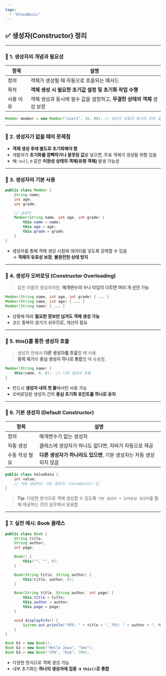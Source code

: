 ```yaml
---
tags:
  - "#JavaBasic"
---
```


## ✅ 생성자(Constructor) 정리

---

### 🔹 1. 생성자의 개념과 필요성

|항목|설명|
|---|---|
|정의|객체가 생성될 때 자동으로 호출되는 메서드|
|목적|**객체 생성 시 필요한 초기값 설정 및 초기화 작업 수행**|
|사용 이유|객체 생성과 동시에 필수 값을 설정하고, **무결한 상태의 객체** 생성 보장|

```java
Member member = new Member("user1", 20, 90); // 생성자 호출과 동시에 상태 설정
```
---

### 🔹 2. 생성자가 없을 때의 문제점

- **객체 생성 후에 별도로 초기화해야 함**
- 개발자가 **초기화를 깜빡하거나 잘못된 값**을 넣으면, 무효 객체가 생성될 위험 있음
- 예: `null`, `0` 같은 **미완성 상태의 객체(유령 객체)** 발생 가능성

---

### 🔹 3. 생성자의 기본 사용

```java
public class Member {
    String name;
    int age;
    int grade;

    // 생성자
    Member(String name, int age, int grade) {
        this.name = name;
        this.age = age;
        this.grade = grade;
    }
}

```
- 생성자를 통해 객체 생성 시점에 데이터를 넣도록 강제할 수 있음  
    → **객체의 유효성 보장**, **불완전한 상태 방지**

---

### 🔹 4. 생성자 오버로딩 (Constructor Overloading)

> 같은 이름의 생성자지만, **매개변수의 수나 타입이 다르면 여러 개 선언 가능**
```java
Member(String name, int age, int grade) { ... }
Member(String name, int age) { ... }
Member(String name) { ... }

```
- 상황에 따라 **필요한 정보만 넘겨도 객체 생성 가능**
- 코드 중복이 생기기 쉬우므로, 개선이 필요

---

### 🔹 5. this()를 통한 생성자 호출

> 생성자 안에서 **다른 생성자를 호출**할 때 사용.  
> **중복 제거**와 **중심 생성자 하나로 통합**할 때 유용함.
```java
Member(String name) {
    this(name, 0, 0);  // 다른 생성자 호출
}
```
- 반드시 **생성자 내의 첫 줄**에서만 사용 가능
- 오버로딩된 생성자 간의 **중심 초기화 포인트를 하나로 유지**

---

### 🔹 6. 기본 생성자 (Default Constructor)

|항목|설명|
|---|---|
|정의|매개변수가 없는 생성자|
|자동 생성|클래스에 생성자가 하나도 없다면, 자바가 자동으로 제공|
|수동 작성 필요|**다른 생성자가 하나라도 있으면**, 기본 생성자는 자동 생성되지 않음|
```java
public class ValueData {
    int value;
    // 자동 생성되는 기본 생성자: ValueData() {}
}
```
> **Tip**: 다양한 방식으로 객체 생성할 수 있도록 `기본 생성자 + 오버로딩 생성자`를 함께 제공하는 것이 실무에서 유용함

---

### 🔹 7. 실전 예시: Book 클래스

```java
public class Book {
    String title;
    String author;
    int page;

    Book() {
        this("", "", 0);
    }

    Book(String title, String author) {
        this(title, author, 0);
    }

    Book(String title, String author, int page) {
        this.title = title;
        this.author = author;
        this.page = page;
    }

    void displayInfo() {
        System.out.println("제목: " + title + ", 저자: " + author + ", 페이지: " + page);
    }
}
```

```java
Book b1 = new Book();
Book b2 = new Book("Hello Java", "Seo");
Book b3 = new Book("JPA", "Kim", 700);
```
- 다양한 방식으로 객체 생성 가능
- 내부 초기화는 **하나의 생성자에 집중 → `this()`로 통합**